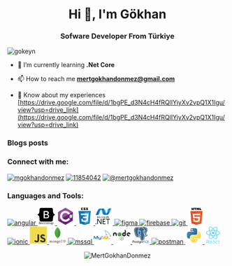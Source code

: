<!--
# Hi, I am Gokhan. :smile:


<div align="center">

  ### My Other Platforms (You can click this buttons)
  
  [![LinkedIn](https://img.shields.io/badge/linkedin-%230077B5.svg?style=for-the-badge&logo=linkedin&logoColor=white)](https://www.linkedin.com/in/mert-g%C3%B6khan-d%C3%B6nmez-859a90186/)
  [![Medium](https://img.shields.io/badge/Medium-12100E?style=for-the-badge&logo=medium&logoColor=white)](https://medium.com/@mertgokhandonmez)
  [![Twitter](https://img.shields.io/badge/Twitter-%231DA1F2.svg?style=for-the-badge&logo=Twitter&logoColor=white)](https://twitter.com/0xgokeyn)
  [![Gmail](https://img.shields.io/badge/Gmail-D14836?style=for-the-badge&logo=gmail&logoColor=white)](mailto:mertgokhandonmez@gmail.com)

</div>


     
<div align="center">


[![Top Langs](https://github-readme-stats.vercel.app/api/top-langs/?username=gokeyn&layout=compact&theme=blueberry)](https://github.com/anuraghazra/github-readme-stats)

</div>
     




<!--
<a href="https://github.com/gokeyn/Csharp_while">
  <img align="center" src="https://github-readme-stats.vercel.app/api/pin/?username=gokeyn&repo=Csharp_while" />
</a>
<a href="https://github.com/gokeyn/Csharp_atm_ornegi">
  <img align="center" src="https://github-readme-stats.vercel.app/api/pin/?username=gokeyn&repo=Csharp_atm_ornegi" />
-->

<h1 align="center">Hi 👋, I'm Gökhan</h1>
<h3 align="center">Sofware Developer From Türkiye</h3>

<p align="left"> <img src="https://komarev.com/ghpvc/?username=gokeyn&label=Profile%20views&color=0e75b6&style=flat" alt="gokeyn" /> </p>

- 🌱 I’m currently learning **.Net Core**

- 📫 How to reach me **mertgokhandonmez@gmail.com**

- 📄 Know about my experiences [https://drive.google.com/file/d/1bgPE_d3N4cH4fRQlIYiyXv2vpQ1X1Igu/view?usp=drive_link](https://drive.google.com/file/d/1bgPE_d3N4cH4fRQlIYiyXv2vpQ1X1Igu/view?usp=drive_link)

### Blogs posts
<!-- BLOG-POST-LIST:START -->
<!-- BLOG-POST-LIST:END -->

<h3 align="left">Connect with me:</h3>
<p align="left">
<a href="https://linkedin.com/in/mgokhandonmez" target="blank"><img align="center" src="https://raw.githubusercontent.com/rahuldkjain/github-profile-readme-generator/master/src/images/icons/Social/linked-in-alt.svg" alt="mgokhandonmez" height="30" width="40" /></a>
<a href="https://stackoverflow.com/users/11854042" target="blank"><img align="center" src="https://raw.githubusercontent.com/rahuldkjain/github-profile-readme-generator/master/src/images/icons/Social/stack-overflow.svg" alt="11854042" height="30" width="40" /></a>
<a href="https://medium.com/@mertgokhandonmez" target="blank"><img align="center" src="https://raw.githubusercontent.com/rahuldkjain/github-profile-readme-generator/master/src/images/icons/Social/medium.svg" alt="@mertgokhandonmez" height="30" width="40" /></a>
</p>

<h3 align="left">Languages and Tools:</h3>
<p align="left"> <a href="https://angular.io" target="_blank" rel="noreferrer"> <img src="https://angular.io/assets/images/logos/angular/angular.svg" alt="angular" width="40" height="40"/> </a> <a href="https://getbootstrap.com" target="_blank" rel="noreferrer"> <img src="https://raw.githubusercontent.com/devicons/devicon/master/icons/bootstrap/bootstrap-plain-wordmark.svg" alt="bootstrap" width="40" height="40"/> </a> <a href="https://www.w3schools.com/cs/" target="_blank" rel="noreferrer"> <img src="https://raw.githubusercontent.com/devicons/devicon/master/icons/csharp/csharp-original.svg" alt="csharp" width="40" height="40"/> </a> <a href="https://www.w3schools.com/css/" target="_blank" rel="noreferrer"> <img src="https://raw.githubusercontent.com/devicons/devicon/master/icons/css3/css3-original-wordmark.svg" alt="css3" width="40" height="40"/> </a> <a href="https://dotnet.microsoft.com/" target="_blank" rel="noreferrer"> <img src="https://raw.githubusercontent.com/devicons/devicon/master/icons/dot-net/dot-net-original-wordmark.svg" alt="dotnet" width="40" height="40"/> </a> <a href="https://www.figma.com/" target="_blank" rel="noreferrer"> <img src="https://www.vectorlogo.zone/logos/figma/figma-icon.svg" alt="figma" width="40" height="40"/> </a> <a href="https://firebase.google.com/" target="_blank" rel="noreferrer"> <img src="https://www.vectorlogo.zone/logos/firebase/firebase-icon.svg" alt="firebase" width="40" height="40"/> </a> <a href="https://git-scm.com/" target="_blank" rel="noreferrer"> <img src="https://www.vectorlogo.zone/logos/git-scm/git-scm-icon.svg" alt="git" width="40" height="40"/> </a> <a href="https://www.w3.org/html/" target="_blank" rel="noreferrer"> <img src="https://raw.githubusercontent.com/devicons/devicon/master/icons/html5/html5-original-wordmark.svg" alt="html5" width="40" height="40"/> </a> <a href="https://ionicframework.com" target="_blank" rel="noreferrer"> <img src="https://upload.wikimedia.org/wikipedia/commons/d/d1/Ionic_Logo.svg" alt="ionic" width="40" height="40"/> </a> <a href="https://developer.mozilla.org/en-US/docs/Web/JavaScript" target="_blank" rel="noreferrer"> <img src="https://raw.githubusercontent.com/devicons/devicon/master/icons/javascript/javascript-original.svg" alt="javascript" width="40" height="40"/> </a> <a href="https://www.mongodb.com/" target="_blank" rel="noreferrer"> <img src="https://raw.githubusercontent.com/devicons/devicon/master/icons/mongodb/mongodb-original-wordmark.svg" alt="mongodb" width="40" height="40"/> </a> <a href="https://www.microsoft.com/en-us/sql-server" target="_blank" rel="noreferrer"> <img src="https://www.svgrepo.com/show/303229/microsoft-sql-server-logo.svg" alt="mssql" width="40" height="40"/> </a> <a href="https://www.mysql.com/" target="_blank" rel="noreferrer"> <img src="https://raw.githubusercontent.com/devicons/devicon/master/icons/mysql/mysql-original-wordmark.svg" alt="mysql" width="40" height="40"/> </a> <a href="https://nodejs.org" target="_blank" rel="noreferrer"> <img src="https://raw.githubusercontent.com/devicons/devicon/master/icons/nodejs/nodejs-original-wordmark.svg" alt="nodejs" width="40" height="40"/> </a> <a href="https://www.postgresql.org" target="_blank" rel="noreferrer"> <img src="https://raw.githubusercontent.com/devicons/devicon/master/icons/postgresql/postgresql-original-wordmark.svg" alt="postgresql" width="40" height="40"/> </a> <a href="https://postman.com" target="_blank" rel="noreferrer"> <img src="https://www.vectorlogo.zone/logos/getpostman/getpostman-icon.svg" alt="postman" width="40" height="40"/> </a> <a href="https://www.python.org" target="_blank" rel="noreferrer"> <img src="https://raw.githubusercontent.com/devicons/devicon/master/icons/python/python-original.svg" alt="python" width="40" height="40"/> </a> <a href="https://reactjs.org/" target="_blank" rel="noreferrer"> <img src="https://raw.githubusercontent.com/devicons/devicon/master/icons/react/react-original-wordmark.svg" alt="react" width="40" height="40"/> </a> </p>

<p align="center"><img align="center" src="https://github-readme-stats.vercel.app/api/top-langs?username=MertGokhanDonmez&show_icons=true&locale=en&layout=compact&theme=blueberry" alt="MertGokhanDonmez" /></p>
